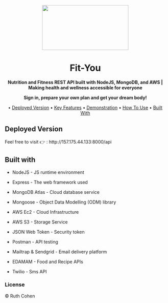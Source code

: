 <p align="center">
  
  <img width="270" height="140" src="https://fityou-images.s3.me-south-1.amazonaws.com/frontEnd/logo.jpeg" />
</p>

<h1 align="center">Fit-You</h1>
<p align="center"><b>Nutrition and Fitness REST API built with NodeJS, MongoDB, and AWS</b><b> | Making health and wellness accessible for everyone</b></p>
<p align="center"><b>Sign in, prepare your own plan and get your dream body!</b></p>
<p align="center">
  • <a href="#deployed-version">Deployed Version</a>
  • <a href="#key-features">Key Features</a>
  • <a href="#demonstration">Demonstration</a>
  • <a href="#how-to-use">How To Use</a>
  • <a href="#built-with">Built With</a>
</p>


<h2>Deployed Version</h2>
Feel free to visit 👉 : http://157.175.44.133:8000/api

<h2>Built with</h2>

* NodeJS - JS runtime environment

* Express - The web framework used

* MongoDB Atlas - Cloud database service

* Mongoose - Object Data Modelling (ODM) library

* AWS Ec2 - Cloud Infrastructure

* AWS S3 - Storage Service

* JSON Web Token - Security token

* Postman - API testing

* Mailtrap & Sendgrid - Email delivery platform

* EDAMAM - Food and Recipe APIs

* Twilio - Sms API 

<h3>License</h3>
<div>© Ruth Cohen</div>
